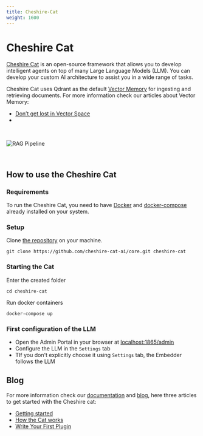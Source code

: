 ```yaml
---
title: Cheshire-Cat
weight: 1600
---
```


# Cheshire Cat

[Cheshire Cat](https://cheshirecat.ai/) is an open-source framework that allows you to develop intelligent agents on top of many Large Language Models (LLM). You can develop your custom AI architecture to assist you in a wide range of tasks.

Cheshire Cat uses Qdrant as the default [Vector Memory](https://cheshire-cat-ai.github.io/docs/conceptual/memory/vector_memory/) for ingesting and retrieving documents.
For more information check our articles about Vector Memory:
* [Don’t get lost in Vector Space](https://cheshirecat.ai/dont-get-lost-in-vector-space/)
* 

<br>

![RAG Pipeline](https://cheshirecat.ai/wp-content/uploads/2023/11/stregatto.jpg)

<br>

## How to use the Cheshire Cat
### Requirements
To run the Cheshire Cat, you need to have [Docker](https://docs.docker.com/engine/install/) and [docker-compose](https://docs.docker.com/compose/install/) already installed on your system.

### Setup
Clone [the repository](https://github.com/cheshire-cat-ai/core) on your machine.

```
git clone https://github.com/cheshire-cat-ai/core.git cheshire-cat
```

### Starting the Cat
Enter the created folder

```
cd cheshire-cat
```

Run docker containers

```
docker-compose up
```

### First configuration of the LLM

* Open the Admin Portal in your browser at [localhost:1865/admin](localhost:1865/admin)
* Configure the LLM in the `Settings` tab
* TIf you don't explicitly choose it using `Settings` tab, the Embedder follows the LLM

## Blog
For more information check our [documentation](https://cheshire-cat-ai.github.io/docs/) and [blog](https://cheshirecat.ai/blog/), here three articles to get started with the Cheshire cat:
* [Getting started](https://cheshirecat.ai/hello-world/)
* [How the Cat works](https://cheshirecat.ai/how-the-cat-works/)
* [Write Your First Plugin](https://cheshirecat.ai/write-your-first-plugin/)

